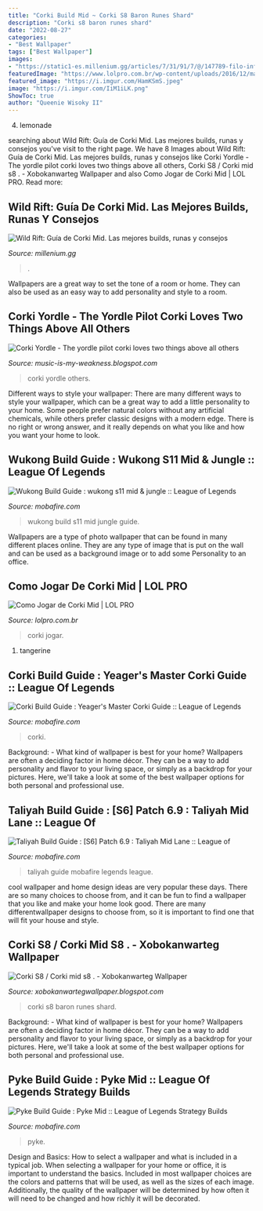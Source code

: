 ```yaml
---
title: "Corki Build Mid ~ Corki S8 Baron Runes Shard"
description: "Corki s8 baron runes shard"
date: "2022-08-27"
categories:
- "Best Wallpaper"
tags: ["Best Wallpaper"]
images:
- "https://static1-es.millenium.gg/articles/7/31/91/7/@/147789-filo-infinito-lol-full-2.png"
featuredImage: "https://www.lolpro.com.br/wp-content/uploads/2016/12/masteries-3.png"
featured_image: "https://i.imgur.com/HamKSmS.jpeg"
image: "https://i.imgur.com/IiM1iLK.png"
ShowToc: true
author: "Queenie Wisoky II"
---
```



4. lemonade 

	

		
searching about Wild Rift: Guía de Corki Mid. Las mejores builds, runas y consejos you've visit to the right page. We have 8 Images about Wild Rift: Guía de Corki Mid. Las mejores builds, runas y consejos like Corki Yordle - The yordle pilot corki loves two things above all others, Corki S8 / Corki mid s8 . - Xobokanwarteg Wallpaper and also Como Jogar de Corki Mid | LOL PRO. Read more:
		
    
## Wild Rift: Guía De Corki Mid. Las Mejores Builds, Runas Y Consejos

<img loading=lazy src="https://static1-es.millenium.gg/articles/7/31/91/7/@/147789-filo-infinito-lol-full-2.png" onerror="this.onerror=null;this.src='https://tse2.mm.bing.net/th?id=OIP.uCEej5arCB1lbLZ9b1zchgHaHa&amp;pid=15.1';" alt="Wild Rift: Guía de Corki Mid. Las mejores builds, runas y consejos">

_Source: millenium.gg_

>. 

	

Wallpapers are a great way to set the tone of a room or home. They can also be used as an easy way to add personality and style to a room.

    
## Corki Yordle - The Yordle Pilot Corki Loves Two Things Above All Others

<img loading=lazy src="https://cdna.artstation.com/p/assets/images/images/009/052/474/large/ivan-kohan-olguin-corki-color.jpg?1516847802" onerror="this.onerror=null;this.src='https://tse4.mm.bing.net/th?id=OIP.cX83SsBptjfDkMw-bAqXEwHaKn&amp;pid=15.1';" alt="Corki Yordle - The yordle pilot corki loves two things above all others">

_Source: music-is-my-weakness.blogspot.com_

>corki yordle others. 

	

Different ways to style your wallpaper:
There are many different ways to style your wallpaper, which can be a great way to add a little personality to your home. Some people prefer natural colors without any artificial chemicals, while others prefer classic designs with a modern edge. There is no right or wrong answer, and it really depends on what you like and how you want your home to look.

    
## Wukong Build Guide : Wukong S11 Mid &amp; Jungle :: League Of Legends

<img loading=lazy src="https://www.mobafire.com/images/social/build-card/wukong.jpg" onerror="this.onerror=null;this.src='https://tse3.mm.bing.net/th?id=OIP.JXU_jRz24Eg5u4VjBJTFnQHaDt&amp;pid=15.1';" alt="Wukong Build Guide : wukong s11 mid &amp; jungle :: League of Legends">

_Source: mobafire.com_

>wukong build s11 mid jungle guide. 

	



Wallpapers are a type of photo wallpaper that can be found in many different places online. They are any type of image that is put on the wall and can be used as a background image or to add some Personality to an office.

    
## Como Jogar De Corki Mid | LOL PRO

<img loading=lazy src="https://www.lolpro.com.br/wp-content/uploads/2016/12/masteries-3.png" onerror="this.onerror=null;this.src='https://tse2.mm.bing.net/th?id=OIP.zj_NCI4seCW1bGZB07dVhgAAAA&amp;pid=15.1';" alt="Como Jogar de Corki Mid | LOL PRO">

_Source: lolpro.com.br_

>corki jogar. 

	

1. tangerine 

    
## Corki Build Guide : Yeager&#039;s Master Corki Guide :: League Of Legends

<img loading=lazy src="https://i.imgur.com/IiM1iLK.png" onerror="this.onerror=null;this.src='https://tse3.mm.bing.net/th?id=OIP.NTeK1P1wnFlesaL6NabhqQHaB0&amp;pid=15.1';" alt="Corki Build Guide : Yeager&#039;s Master Corki Guide :: League of Legends">

_Source: mobafire.com_

>corki. 

	

Background: - What kind of wallpaper is best for your home?
Wallpapers are often a deciding factor in home décor. They can be a way to add personality and flavor to your living space, or simply as a backdrop for your pictures. Here, we'll take a look at some of the best wallpaper options for both personal and professional use.

    
## Taliyah Build Guide : [S6] Patch 6.9 : Taliyah Mid Lane :: League Of

<img loading=lazy src="https://lolstatic-a.akamaihd.net/frontpage/apps/prod/taliyah-short-story/fr_FR/008ef2cbfed5f162cd351b53201662e51b0fcff3/assets/img/noverla-graphic-footer.jpg" onerror="this.onerror=null;this.src='https://tse3.mm.bing.net/th?id=OIP.Ar8VEZ00OCJ7W6Td0ccgaQHaCh&amp;pid=15.1';" alt="Taliyah Build Guide : [S6] Patch 6.9 : Taliyah Mid Lane :: League of">

_Source: mobafire.com_

>taliyah guide mobafire legends league. 

	

cool wallpaper and home design ideas are very popular these days. There are so many choices to choose from, and it can be fun to find a wallpaper that you like and make your home look good. There are many differentwallpaper designs to choose from, so it is important to find one that will fit your house and style.

    
## Corki S8 / Corki Mid S8 . - Xobokanwarteg Wallpaper

<img loading=lazy src="https://preview.redd.it/rhvcl52vswu31.jpg?width=1309&amp;format=pjpg&amp;auto=webp&amp;s=f372b041833e136aac78f20cebe4c509d220ded8" onerror="this.onerror=null;this.src='https://tse4.mm.bing.net/th?id=OIP.esYulrQbLbSi4wBqYwm8_QHaEC&amp;pid=15.1';" alt="Corki S8 / Corki mid s8 . - Xobokanwarteg Wallpaper">

_Source: xobokanwartegwallpaper.blogspot.com_

>corki s8 baron runes shard. 

	

Background: - What kind of wallpaper is best for your home?
Wallpapers are often a deciding factor in home décor. They can be a way to add personality and flavor to your living space, or simply as a backdrop for your pictures. Here, we'll take a look at some of the best wallpaper options for both personal and professional use.

    
## Pyke Build Guide : Pyke Mid :: League Of Legends Strategy Builds

<img loading=lazy src="https://i.imgur.com/HamKSmS.jpeg" onerror="this.onerror=null;this.src='https://tse2.mm.bing.net/th?id=OIP.Sqvbd67X-yZuVWB83wu7BAHaEJ&amp;pid=15.1';" alt="Pyke Build Guide : Pyke Mid :: League of Legends Strategy Builds">

_Source: mobafire.com_

>pyke. 

	

Design and Basics: How to select a wallpaper and what is included in a typical job.
When selecting a wallpaper for your home or office, it is important to understand the basics. Included in most wallpaper choices are the colors and patterns that will be used, as well as the sizes of each image. Additionally, the quality of the wallpaper will be determined by how often it will need to be changed and how richly it will be decorated.


